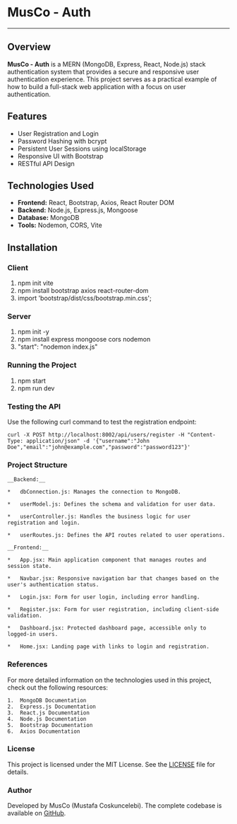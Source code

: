 # MusCo - Auth

---

## Overview

**MusCo - Auth** is a MERN (MongoDB, Express, React, Node.js) stack authentication system that provides a secure and responsive user authentication experience. This project serves as a practical example of how to build a full-stack web application with a focus on user authentication.

## Features

- User Registration and Login
- Password Hashing with bcrypt
- Persistent User Sessions using localStorage
- Responsive UI with Bootstrap
- RESTful API Design

## Technologies Used

- **Frontend:** React, Bootstrap, Axios, React Router DOM
- **Backend:** Node.js, Express.js, Mongoose
- **Database:** MongoDB
- **Tools:** Nodemon, CORS, Vite

## Installation

### Client

1. npm init vite
2. npm install bootstrap axios react-router-dom
3. import 'bootstrap/dist/css/bootstrap.min.css';

### Server

1. npm init -y
2. npm install express mongoose cors nodemon
3. "start": "nodemon index.js"

### Running the Project

1. npm start
2. npm run dev

### Testing the API

Use the following curl command to test the registration endpoint:

`curl -X POST http://localhost:8002/api/users/register -H "Content-Type: application/json" -d '{"username":"John Doe","email":"john@example.com","password":"password123"}'
`

### Project Structure

    __Backend:__

    *   dbConnection.js: Manages the connection to MongoDB.

    *   userModel.js: Defines the schema and validation for user data.

    *   userController.js: Handles the business logic for user registration and login.

    *   userRoutes.js: Defines the API routes related to user operations.

    __Frontend:__

    *   App.jsx: Main application component that manages routes and session state.

    *   Navbar.jsx: Responsive navigation bar that changes based on the user's authentication status.

    *   Login.jsx: Form for user login, including error handling.

    *   Register.jsx: Form for user registration, including client-side validation.

    *   Dashboard.jsx: Protected dashboard page, accessible only to logged-in users.

    *   Home.jsx: Landing page with links to login and registration.

### References

For more detailed information on the technologies used in this project, check out the following resources:

    1.  MongoDB Documentation
    2.  Express.js Documentation
    3.  React.js Documentation
    4.  Node.js Documentation
    5.  Bootstrap Documentation
    6.  Axios Documentation

### License

This project is licensed under the MIT License. See the [LICENSE](LICENSE) file for details.

### Author

Developed by MusCo (Mustafa Coskuncelebi).
The complete codebase is available on [GitHub](https://github.com/mcc1461/auth).
